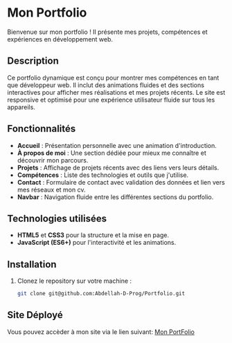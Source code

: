 # Mon Portfolio

Bienvenue sur mon portfolio ! Il présente mes projets, compétences et expériences en développement web.

## Description

Ce portfolio dynamique est conçu pour montrer mes compétences en tant que développeur web. Il inclut des animations fluides et des sections interactives pour afficher mes réalisations et mes projets récents. Le site est responsive et optimisé pour une expérience utilisateur fluide sur tous les appareils.

## Fonctionnalités

- **Accueil** : Présentation personnelle avec une animation d'introduction.
- **À propos de moi** : Une section dédiée pour mieux me connaître et découvrir mon parcours.
- **Projets** : Affichage de projets récents avec des liens vers leurs détails.
- **Compétences** : Liste des technologies et outils que j'utilise.
- **Contact** : Formulaire de contact avec validation des données et lien vers mes réseaux et mon cv.
- **Navbar** : Navigation fluide entre les différentes sections du portfolio.

## Technologies utilisées

- **HTML5** et **CSS3** pour la structure et la mise en page.
- **JavaScript (ES6+)** pour l'interactivité et les animations.

## Installation

1. Clonez le repository sur votre machine :
   ```bash
   git clone git@github.com:Abdellah-D-Prog/Portfolio.git
## Site Déployé

Vous pouvez accèder à mon site via le lien suivant:
[Mon PortFolio](https://portfolio-abdellah-d-progs-projects.vercel.app)
